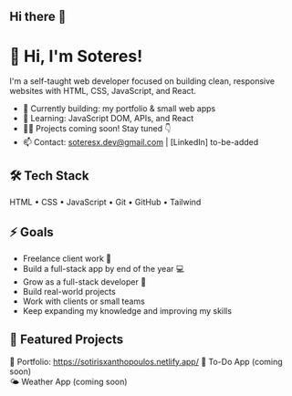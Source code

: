 ## Hi there 👋
# 👋 Hi, I'm Soteres!

I'm a self-taught web developer focused on building clean, responsive websites with HTML, CSS, JavaScript, and React.

- 🔭 Currently building: my portfolio & small web apps
- 🌱 Learning: JavaScript DOM, APIs, and React
- 👨‍💻 Projects coming soon! Stay tuned 👇
- 📫 Contact: soteresx.dev@gmail.com | [LinkedIn] to-be-added

## 🛠 Tech Stack
HTML • CSS • JavaScript • Git • GitHub • Tailwind

## ⚡ Goals
- Freelance client work 💼  
- Build a full-stack app by end of the year 💻  
- Grow as a full-stack developer 🚀
- Build real-world projects
- Work with clients or small teams
- Keep expanding my knowledge and improving my skills

## 📌 Featured Projects
🔧 Portfolio: https://sotirisxanthopoulos.netlify.app/
📝 To-Do App (coming soon)  
🌤️ Weather App (coming soon)
